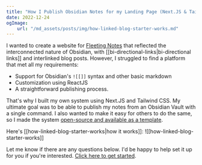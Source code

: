 ```yaml
---
title: "How I Publish Obsidian Notes for my Landing Page (Next.JS & Tailwind CSS)"
date: 2022-12-24
ogImage:
	url: "/md_assets/posts/img/how-linked-blog-starter-works.md"
---
```

I wanted to create a website for [Fleeting Notes](https://www.fleetingnotes.app/) that reflected the interconnected nature of Obsidian, with [[bi-directional-links|bi-directional links]] and interlinked blog posts. However, I struggled to find a platform that met all my requirements:

- Support for Obsidian's `![[]]` syntax and other basic markdown
- Customization using ReactJS
- A straightforward publishing process.

That's why I built my own system using Next.JS and Tailwind CSS. My ultimate goal was to be able to publish my notes from an Obsidian Vault with a single command. I also wanted to make it easy for others to do the same, so I made the system [open-source and available as a template](https://github.com/matthewwong525/linked-blog-starter).

Here's [[how-linked-blog-starter-works|how it works]]:
![[how-linked-blog-starter-works]]

Let me know if there are any questions below. I'd be happy to help set it up for you if you're interested. [Click here to get started](https://linked-blog-starter.vercel.app/home).

